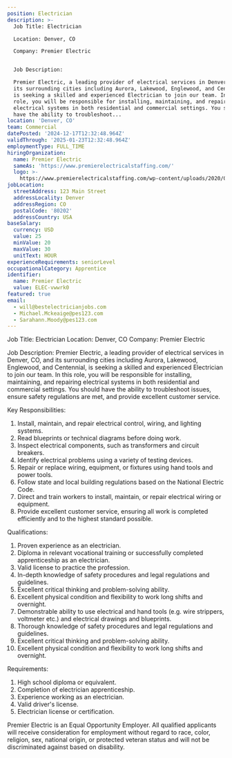 ```yaml
---
position: Electrician
description: >-
  Job Title: Electrician

  Location: Denver, CO

  Company: Premier Electric


  Job Description:

  Premier Electric, a leading provider of electrical services in Denver, CO, and
  its surrounding cities including Aurora, Lakewood, Englewood, and Centennial,
  is seeking a skilled and experienced Electrician to join our team. In this
  role, you will be responsible for installing, maintaining, and repairing
  electrical systems in both residential and commercial settings. You should
  have the ability to troubleshoot...
location: 'Denver, CO'
team: Commercial
datePosted: '2024-12-17T12:32:48.964Z'
validThrough: '2025-01-23T12:32:48.964Z'
employmentType: FULL_TIME
hiringOrganization:
  name: Premier Electric
  sameAs: 'https://www.premierelectricalstaffing.com/'
  logo: >-
    https://www.premierelectricalstaffing.com/wp-content/uploads/2020/05/Premier-Electrical-Staffing-logo.png
jobLocation:
  streetAddress: 123 Main Street
  addressLocality: Denver
  addressRegion: CO
  postalCode: '80202'
  addressCountry: USA
baseSalary:
  currency: USD
  value: 25
  minValue: 20
  maxValue: 30
  unitText: HOUR
experienceRequirements: seniorLevel
occupationalCategory: Apprentice
identifier:
  name: Premier Electric
  value: ELEC-vwwrk0
featured: true
email:
  - will@bestelectricianjobs.com
  - Michael.Mckeaige@pes123.com
  - Sarahann.Moody@pes123.com
---
```




Job Title: Electrician
Location: Denver, CO
Company: Premier Electric

Job Description:
Premier Electric, a leading provider of electrical services in Denver, CO, and its surrounding cities including Aurora, Lakewood, Englewood, and Centennial, is seeking a skilled and experienced Electrician to join our team. In this role, you will be responsible for installing, maintaining, and repairing electrical systems in both residential and commercial settings. You should have the ability to troubleshoot issues, ensure safety regulations are met, and provide excellent customer service.

Key Responsibilities:

1. Install, maintain, and repair electrical control, wiring, and lighting systems.
2. Read blueprints or technical diagrams before doing work.
3. Inspect electrical components, such as transformers and circuit breakers.
4. Identify electrical problems using a variety of testing devices.
5. Repair or replace wiring, equipment, or fixtures using hand tools and power tools.
6. Follow state and local building regulations based on the National Electric Code.
7. Direct and train workers to install, maintain, or repair electrical wiring or equipment.
8. Provide excellent customer service, ensuring all work is completed efficiently and to the highest standard possible.

Qualifications:

1. Proven experience as an electrician.
2. Diploma in relevant vocational training or successfully completed apprenticeship as an electrician.
3. Valid license to practice the profession.
4. In-depth knowledge of safety procedures and legal regulations and guidelines.
5. Excellent critical thinking and problem-solving ability.
6. Excellent physical condition and flexibility to work long shifts and overnight.
7. Demonstrable ability to use electrical and hand tools (e.g. wire strippers, voltmeter etc.) and electrical drawings and blueprints.
8. Thorough knowledge of safety procedures and legal regulations and guidelines.
9. Excellent critical thinking and problem-solving ability.
10. Excellent physical condition and flexibility to work long shifts and overnight.

Requirements:

1. High school diploma or equivalent.
2. Completion of electrician apprenticeship.
3. Experience working as an electrician.
4. Valid driver's license.
5. Electrician license or certification.

Premier Electric is an Equal Opportunity Employer. All qualified applicants will receive consideration for employment without regard to race, color, religion, sex, national origin, or protected veteran status and will not be discriminated against based on disability.
